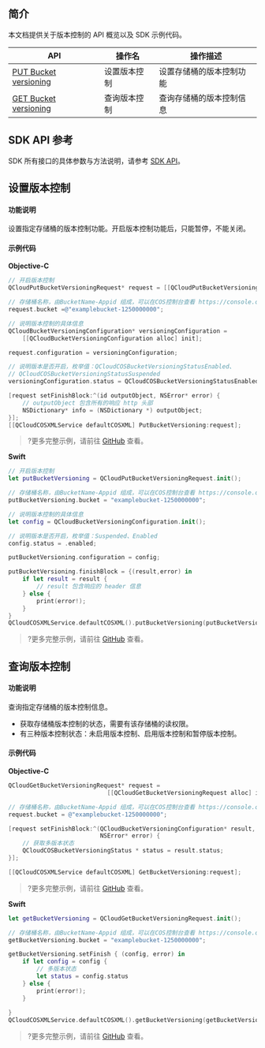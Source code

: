 ## 简介

本文档提供关于版本控制的 API 概览以及 SDK 示例代码。

| API                                                          | 操作名       | 操作描述                 |
| ------------------------------------------------------------ | ------------ | ------------------------ |
| [PUT Bucket versioning](https://intl.cloud.tencent.com/document/product/436/19889) | 设置版本控制 | 设置存储桶的版本控制功能 |
| [GET Bucket versioning](https://intl.cloud.tencent.com/document/product/436/19888) | 查询版本控制 | 查询存储桶的版本控制信息 |

## SDK API 参考

SDK 所有接口的具体参数与方法说明，请参考 [SDK API](https://cos-ios-sdk-doc-1253960454.file.myqcloud.com/)。

## 设置版本控制

#### 功能说明

设置指定存储桶的版本控制功能。开启版本控制功能后，只能暂停，不能关闭。

#### 示例代码
**Objective-C**

[//]: # ".cssg-snippet-put-bucket-versioning"
```objective-c
// 开启版本控制
QCloudPutBucketVersioningRequest* request = [[QCloudPutBucketVersioningRequest alloc] init];

// 存储桶名称，由BucketName-Appid 组成，可以在COS控制台查看 https://console.cloud.tencent.com/cos5/bucket
request.bucket =@"examplebucket-1250000000";

// 说明版本控制的具体信息
QCloudBucketVersioningConfiguration* versioningConfiguration =
    [[QCloudBucketVersioningConfiguration alloc] init];

request.configuration = versioningConfiguration;

// 说明版本是否开启，枚举值：QCloudCOSBucketVersioningStatusEnabled、
// QCloudCOSBucketVersioningStatusSuspended
versioningConfiguration.status = QCloudCOSBucketVersioningStatusEnabled;

[request setFinishBlock:^(id outputObject, NSError* error) {
    // outputObject 包含所有的响应 http 头部
    NSDictionary* info = (NSDictionary *) outputObject;
}];
[[QCloudCOSXMLService defaultCOSXML] PutBucketVersioning:request];
```

>?更多完整示例，请前往 [GitHub](https://github.com/tencentyun/cos-snippets/tree/master/iOS/Objc/Examples/cases/BucketVersioning.m) 查看。

**Swift**

[//]: # ".cssg-snippet-put-bucket-versioning"
```swift
// 开启版本控制
let putBucketVersioning = QCloudPutBucketVersioningRequest.init();

// 存储桶名称，由BucketName-Appid 组成，可以在COS控制台查看 https://console.cloud.tencent.com/cos5/bucket
putBucketVersioning.bucket = "examplebucket-1250000000";

// 说明版本控制的具体信息
let config = QCloudBucketVersioningConfiguration.init();

// 说明版本是否开启，枚举值：Suspended、Enabled
config.status = .enabled;

putBucketVersioning.configuration = config;

putBucketVersioning.finishBlock = {(result,error) in
    if let result = result {
        // result 包含响应的 header 信息
    } else {
        print(error!);
    }
}
QCloudCOSXMLService.defaultCOSXML().putBucketVersioning(putBucketVersioning);
```

>?更多完整示例，请前往 [GitHub](https://github.com/tencentyun/cos-snippets/tree/master/iOS/Swift/Examples/cases/BucketVersioning.swift) 查看。

## 查询版本控制

#### 功能说明

查询指定存储桶的版本控制信息。

- 获取存储桶版本控制的状态，需要有该存储桶的读权限。
- 有三种版本控制状态：未启用版本控制、启用版本控制和暂停版本控制。

#### 示例代码
**Objective-C**

[//]: # ".cssg-snippet-get-bucket-versioning"
```objective-c
QCloudGetBucketVersioningRequest* request =
                            [[QCloudGetBucketVersioningRequest alloc] init];

// 存储桶名称，由BucketName-Appid 组成，可以在COS控制台查看 https://console.cloud.tencent.com/cos5/bucket
request.bucket = @"examplebucket-1250000000";

[request setFinishBlock:^(QCloudBucketVersioningConfiguration* result,
                          NSError* error) {
    // 获取多版本状态
    QCloudCOSBucketVersioningStatus * status = result.status;
}];

[[QCloudCOSXMLService defaultCOSXML] GetBucketVersioning:request];
```

>?更多完整示例，请前往 [GitHub](https://github.com/tencentyun/cos-snippets/tree/master/iOS/Objc/Examples/cases/BucketVersioning.m) 查看。

**Swift**

[//]: # ".cssg-snippet-get-bucket-versioning"
```swift
let getBucketVersioning = QCloudGetBucketVersioningRequest.init();

// 存储桶名称，由BucketName-Appid 组成，可以在COS控制台查看 https://console.cloud.tencent.com/cos5/bucket
getBucketVersioning.bucket = "examplebucket-1250000000";

getBucketVersioning.setFinish { (config, error) in
    if let config = config {
        // 多版本状态
        let status = config.status
    } else {
        print(error!);
    }
       
}
QCloudCOSXMLService.defaultCOSXML().getBucketVersioning(getBucketVersioning);
```

>?更多完整示例，请前往 [GitHub](https://github.com/tencentyun/cos-snippets/tree/master/iOS/Swift/Examples/cases/BucketVersioning.swift) 查看。

